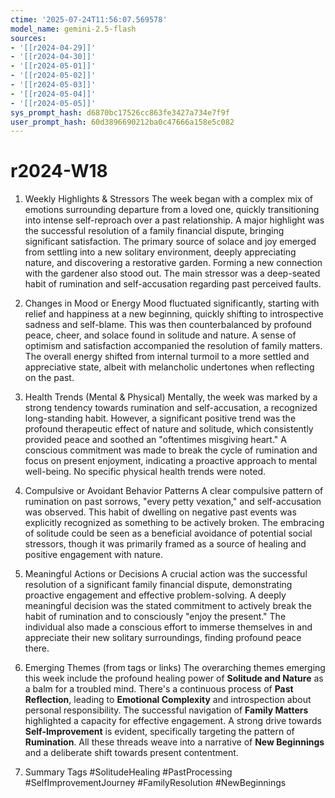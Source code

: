 ```yaml
---
ctime: '2025-07-24T11:56:07.569578'
model_name: gemini-2.5-flash
sources:
- '[[r2024-04-29]]'
- '[[r2024-04-30]]'
- '[[r2024-05-01]]'
- '[[r2024-05-02]]'
- '[[r2024-05-03]]'
- '[[r2024-05-04]]'
- '[[r2024-05-05]]'
sys_prompt_hash: d6870bc17526cc863fe3427a734e7f9f
user_prompt_hash: 60d3896690212ba0c47666a158e5c082
---
```

# r2024-W18

1. Weekly Highlights & Stressors
The week began with a complex mix of emotions surrounding departure from a loved one, quickly transitioning into intense self-reproach over a past relationship. A major highlight was the successful resolution of a family financial dispute, bringing significant satisfaction. The primary source of solace and joy emerged from settling into a new solitary environment, deeply appreciating nature, and discovering a restorative garden. Forming a new connection with the gardener also stood out. The main stressor was a deep-seated habit of rumination and self-accusation regarding past perceived faults.

2. Changes in Mood or Energy
Mood fluctuated significantly, starting with relief and happiness at a new beginning, quickly shifting to introspective sadness and self-blame. This was then counterbalanced by profound peace, cheer, and solace found in solitude and nature. A sense of optimism and satisfaction accompanied the resolution of family matters. The overall energy shifted from internal turmoil to a more settled and appreciative state, albeit with melancholic undertones when reflecting on the past.

3. Health Trends (Mental & Physical)
Mentally, the week was marked by a strong tendency towards rumination and self-accusation, a recognized long-standing habit. However, a significant positive trend was the profound therapeutic effect of nature and solitude, which consistently provided peace and soothed an "oftentimes misgiving heart." A conscious commitment was made to break the cycle of rumination and focus on present enjoyment, indicating a proactive approach to mental well-being. No specific physical health trends were noted.

4. Compulsive or Avoidant Behavior Patterns
A clear compulsive pattern of rumination on past sorrows, "every petty vexation," and self-accusation was observed. This habit of dwelling on negative past events was explicitly recognized as something to be actively broken. The embracing of solitude could be seen as a beneficial avoidance of potential social stressors, though it was primarily framed as a source of healing and positive engagement with nature.

5. Meaningful Actions or Decisions
A crucial action was the successful resolution of a significant family financial dispute, demonstrating proactive engagement and effective problem-solving. A deeply meaningful decision was the stated commitment to actively break the habit of rumination and to consciously "enjoy the present." The individual also made a conscious effort to immerse themselves in and appreciate their new solitary surroundings, finding profound peace there.

6. Emerging Themes (from tags or links)
The overarching themes emerging this week include the profound healing power of **Solitude and Nature** as a balm for a troubled mind. There's a continuous process of **Past Reflection**, leading to **Emotional Complexity** and introspection about personal responsibility. The successful navigation of **Family Matters** highlighted a capacity for effective engagement. A strong drive towards **Self-Improvement** is evident, specifically targeting the pattern of **Rumination**. All these threads weave into a narrative of **New Beginnings** and a deliberate shift towards present contentment.

7. Summary Tags
#SolitudeHealing #PastProcessing #SelfImprovementJourney #FamilyResolution #NewBeginnings
